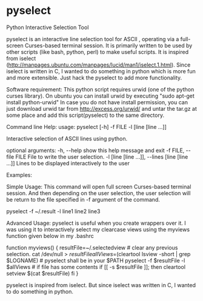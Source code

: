 pyselect
========

Python Interactive Selection Tool

pyselect is an interactive line selection tool for ASCII , operating via a
full-screen Curses-based terminal session. It is primarily written to be used by
other scripts (like bash, python, perl) to make useful scripts. It is inspired
from iselect (http://manpages.ubuntu.com/manpages/lucid/man1/iselect.1.html).
Since iselect is written in C, I wanted to do something in python which is more
fun and more extensible. Just hack the pyselect to add more functionality.

Software requirement:
This python script requires urwid (one of the python curses library). On ubuntu
you can install urwid by executing "sudo apt-get install  python-urwid" In case
you do not have install permission, you can just download urwid tar from
http://excess.org/urwid/ and untar the tar.gz at some place and add this
script(pyselect) to the same directory.

Command line Help:
usage: pyselect [-h] -f FILE -l [line [line ...]]

Interactive selection of ASCII lines using python.

optional arguments:
  -h, --help            show this help message and exit
  -f FILE, --file FILE  File to write the user selection.
  -l [line [line ...]], --lines [line [line ...]]
                        Lines to be displayed interactively to the user

Examples:

Simple Usage:
This command will open full screen Curses-based terminal session. And then
depending on the user selection, the user selection will be return to the file
specified in -f argument of the command.

pyselect -f ~/.result -l line1 line2 line3

Advanced Usage:
pyselect is useful when you create wrappers over it. I was using it to
interactively select my clearcase views using the myviews function given below
in my .bashrc

function myviews()
{
    resultFile=~/.selectedview
    # clear any previous selection.
    cat /dev/null > $resultFile
    allViews=$(cleartool lsview -short | grep $LOGNAME)
    # pyselect shall be in your $PATH
    pyselect -f $resultFile -l $allViews
    # if file has some contents
    if [[ -s $resultFile ]]; then
        cleartool setview $(cat $resultFile)
    fi
}

pyselect is inspired from iselect. But since iselect was written in C, I wanted to do something in python.
